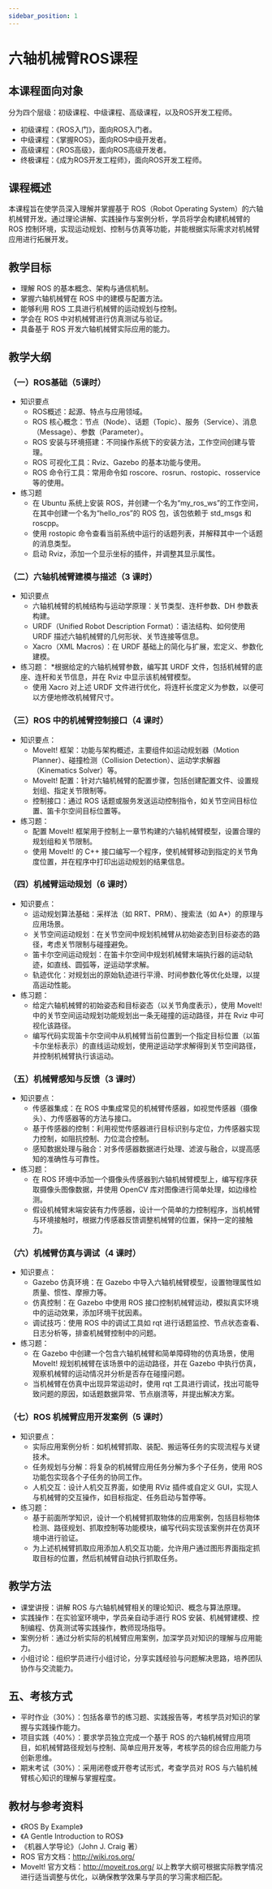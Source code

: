 ```yaml
---
sidebar_position: 1
---
```


# 六轴机械臂ROS课程
## 本课程面向对象
分为四个层级：初级课程、中级课程、高级课程，以及ROS开发工程师。
* 初级课程：《ROS入门》，面向ROS入门者。
* 中级课程：《掌握ROS》，面向ROS中级开发者。
* 高级课程：《ROS高级》，面向ROS高级开发者。
* 终极课程：《成为ROS开发工程师》，面向ROS开发工程师。

## 课程概述

本课程旨在使学员深入理解并掌握基于 ROS（Robot Operating System）的六轴机械臂开发。通过理论讲解、实践操作与案例分析，学员将学会构建机械臂的 ROS 控制环境，实现运动规划、控制与仿真等功能，并能根据实际需求对机械臂应用进行拓展开发。

## 教学目标
* 理解 ROS 的基本概念、架构与通信机制。
* 掌握六轴机械臂在 ROS 中的建模与配置方法。
* 能够利用 ROS 工具进行机械臂的运动规划与控制。
* 学会在 ROS 中对机械臂进行仿真测试与验证。
* 具备基于 ROS 开发六轴机械臂实际应用的能力。

## 教学大纲

### （一）ROS基础（5课时）
* 知识要点
    * ROS概述：起源、特点与应用领域。
    * ROS 核心概念：节点（Node）、话题（Topic）、服务（Service）、消息（Message）、参数（Parameter）。
    * ROS 安装与环境搭建：不同操作系统下的安装方法，工作空间创建与管理。
    * ROS 可视化工具：Rviz、Gazebo 的基本功能与使用。
    * ROS 命令行工具：常用命令如 roscore、rosrun、rostopic、rosservice 等的使用。
* 练习题
    * 在 Ubuntu 系统上安装 ROS，并创建一个名为“my_ros_ws”的工作空间，在其中创建一个名为“hello_ros”的 ROS 包，该包依赖于 std_msgs 和 roscpp。
    * 使用 rostopic 命令查看当前系统中运行的话题列表，并解释其中一个话题的消息类型。
    * 启动 Rviz，添加一个显示坐标的插件，并调整其显示属性。

### （二）六轴机械臂建模与描述（3 课时）
* 知识要点
   * 六轴机械臂的机械结构与运动学原理：关节类型、连杆参数、DH 参数表构建。
   * URDF（Unified Robot Description Format）：语法结构、如何使用 URDF 描述六轴机械臂的几何形状、关节连接等信息。
   * Xacro（XML Macros）：在 URDF 基础上的简化与扩展，宏定义、参数化建模。
* 练习题：
   *根据给定的六轴机械臂参数，编写其 URDF 文件，包括机械臂的底座、连杆和关节信息，并在 Rviz 中显示该机械臂模型。
   * 使用 Xacro 对上述 URDF 文件进行优化，将连杆长度定义为参数，以便可以方便地修改机械臂尺寸。

### （三）ROS 中的机械臂控制接口（4 课时）
* 知识要点：
   * MoveIt! 框架：功能与架构概述，主要组件如运动规划器（Motion Planner）、碰撞检测（Collision Detection）、运动学求解器（Kinematics Solver）等。
   * MoveIt! 配置：针对六轴机械臂的配置步骤，包括创建配置文件、设置规划组、指定关节限制等。
   * 控制接口：通过 ROS 话题或服务发送运动控制指令，如关节空间目标位置、笛卡尔空间目标位置等。
* 练习题：
   * 配置 MoveIt! 框架用于控制上一章节构建的六轴机械臂模型，设置合理的规划组和关节限制。
   * 使用 MoveIt! 的 C++ 接口编写一个程序，使机械臂移动到指定的关节角度位置，并在程序中打印出运动规划的结果信息。

### （四）机械臂运动规划（6 课时）
* 知识要点：
   * 运动规划算法基础：采样法（如 RRT、PRM）、搜索法（如 A*）的原理与应用场景。
   * 关节空间运动规划：在关节空间中规划机械臂从初始姿态到目标姿态的路径，考虑关节限制与碰撞避免。
   * 笛卡尔空间运动规划：在笛卡尔空间中规划机械臂末端执行器的运动轨迹，如直线、圆弧等，逆运动学求解。
   * 轨迹优化：对规划出的原始轨迹进行平滑、时间参数化等优化处理，以提高运动性能。
* 练习题：
   * 给定六轴机械臂的初始姿态和目标姿态（以关节角度表示），使用 MoveIt! 中的关节空间运动规划功能规划出一条无碰撞的运动路径，并在 Rviz 中可视化该路径。
   * 编写代码实现笛卡尔空间中从机械臂当前位置到一个指定目标位置（以笛卡尔坐标表示）的直线运动规划，使用逆运动学求解得到关节空间路径，并控制机械臂执行该运动。

### （五）机械臂感知与反馈（3 课时）
* 知识要点：
   * 传感器集成：在 ROS 中集成常见的机械臂传感器，如视觉传感器（摄像头）、力传感器等的方法与接口。
   * 基于传感器的控制：利用视觉传感器进行目标识别与定位，力传感器实现力控制，如阻抗控制、力位混合控制。
   * 感知数据处理与融合：对多传感器数据进行处理、滤波与融合，以提高感知的准确性与可靠性。
* 练习题：
   * 在 ROS 环境中添加一个摄像头传感器到六轴机械臂模型上，编写程序获取摄像头图像数据，并使用 OpenCV 库对图像进行简单处理，如边缘检测。
   * 假设机械臂末端安装有力传感器，设计一个简单的力控制程序，当机械臂与环境接触时，根据力传感器反馈调整机械臂的位置，保持一定的接触力。

### （六）机械臂仿真与调试（4 课时）
* 知识要点：
    * Gazebo 仿真环境：在 Gazebo 中导入六轴机械臂模型，设置物理属性如质量、惯性、摩擦力等。
    * 仿真控制：在 Gazebo 中使用 ROS 接口控制机械臂运动，模拟真实环境中的运动效果，添加环境干扰因素。
    * 调试技巧：使用 ROS 中的调试工具如 rqt 进行话题监控、节点状态查看、日志分析等，排查机械臂控制中的问题。
* 练习题：
    * 在 Gazebo 中创建一个包含六轴机械臂和简单障碍物的仿真场景，使用 MoveIt! 规划机械臂在该场景中的运动路径，并在 Gazebo 中执行仿真，观察机械臂的运动情况并分析是否存在碰撞问题。
    * 当机械臂在仿真中出现异常运动时，使用 rqt 工具进行调试，找出可能导致问题的原因，如话题数据异常、节点崩溃等，并提出解决方案。

### （七）ROS 机械臂应用开发案例（5 课时）
* 知识要点：
    * 实际应用案例分析：如机械臂抓取、装配、搬运等任务的实现流程与关键技术。
    * 任务规划与分解：将复杂的机械臂应用任务分解为多个子任务，使用 ROS 功能包实现各个子任务的协同工作。
    * 人机交互：设计人机交互界面，如使用 RViz 插件或自定义 GUI，实现人与机械臂的交互操作，如目标指定、任务启动与暂停等。
* 练习题：
    * 基于前面所学知识，设计一个机械臂抓取物体的应用案例，包括目标物体检测、路径规划、抓取控制等功能模块，编写代码实现该案例并在仿真环境中进行验证。
    * 为上述机械臂抓取应用添加人机交互功能，允许用户通过图形界面指定抓取目标的位置，然后机械臂自动执行抓取任务。

## 教学方法
* 课堂讲授：讲解 ROS 与六轴机械臂相关的理论知识、概念与算法原理。
* 实践操作：在实验室环境中，学员亲自动手进行 ROS 安装、机械臂建模、控制编程、仿真测试等实践操作，教师现场指导。
* 案例分析：通过分析实际的机械臂应用案例，加深学员对知识的理解与应用能力。
* 小组讨论：组织学员进行小组讨论，分享实践经验与问题解决思路，培养团队协作与交流能力。

## 五、考核方式
* 平时作业（30%）：包括各章节的练习题、实践报告等，考核学员对知识的掌握与实践操作能力。
* 项目实践（40%）：要求学员独立完成一个基于 ROS 的六轴机械臂应用项目，如机械臂路径规划与控制、简单应用开发等，考核学员的综合应用能力与创新思维。
* 期末考试（30%）：采用闭卷或开卷考试形式，考查学员对 ROS 与六轴机械臂核心知识的理解与掌握程度。

## 教材与参考资料
* 《ROS By Example》
* 《A Gentle Introduction to ROS》
* 《机器人学导论》（John J. Craig 著）
* ROS 官方文档：http://wiki.ros.org/
* MoveIt! 官方文档：http://moveit.ros.org/
以上教学大纲可根据实际教学情况进行适当调整与优化，以确保教学效果与学员的学习需求相匹配。